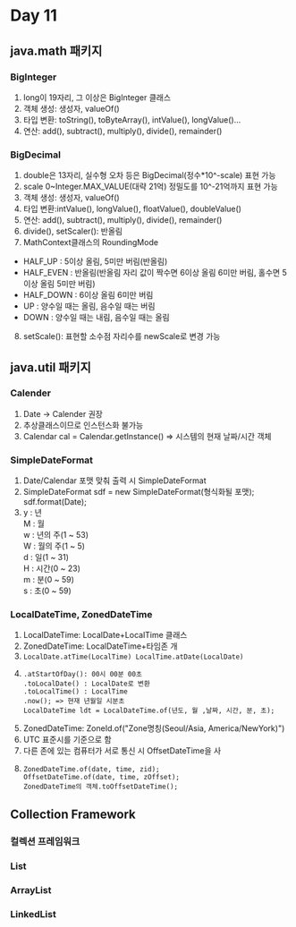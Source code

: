 # Day 11
## java.math 패키지
### BigInteger
1. long이 19자리, 그 이상은 BigInteger 클래스
2. 객체 생성: 생성자, valueOf()
3. 타입 변환: toString(), toByteArray(), intValue(), longValue()...
4. 연산: add(), subtract(), multiply(), divide(), remainder()

### BigDecimal
1. double은 13자리, 실수형 오차 등은 BigDecimal(정수*10^-scale) 표현 가능
2. scale 0~Integer.MAX_VALUE(대략 21억) 정밀도를 10^-21억까지 표현 가능
3. 객체 생성: 생성자, valueOf()
4. 타입 변환:intValue(), longValue(), floatValue(), doubleValue()
5. 연산: add(), subtract(), multiply(), divide(), remainder()
6. divide(), setScaler(): 반올림
7. MathContext클래스의 RoundingMode
  - HALF_UP : 5이상 올림, 5미만 버림(반올림)
  - HALF_EVEN : 반올림(반올림 자리 값이 짝수면 6이상 올림 6미만 버림, 홀수면 5이상 올림 5미만 버림)
  - HALF_DOWN : 6이상 올림 6미만 버림
  - UP : 양수일 때는 올림, 음수일 때는 버림
  - DOWN : 양수일 때는 내림, 음수일 때는 올림
8. setScale(): 표현할 소수점 자리수를 newScale로 변경 가능

## java.util 패키지
### Calender
1. Date -> Calender 권장
2. 추상클래스이므로 인스턴스화 불가능
3. Calendar cal = Calendar.getInstance() => 시스템의 현재 날짜/시간 객체
   
### SimpleDateFormat
1. Date/Calendar 포맷 맞춰 출력 시 SimpleDateFormat
2. SimpleDateFormat sdf = new SimpleDateFormat(형식화될 포맷);
   sdf.format(Date);
3. y : 년 </br>
   M : 월 </br>
   w : 년의 주(1 ~ 53) </br>
   W : 월의 주(1 ~ 5) </br>
   d : 일(1 ~ 31) </br>
   H : 시간(0 ~ 23) </br>
   m : 분(0 ~ 59) </br>
   s : 초(0 ~ 59) </br>
   
### LocalDateTime, ZonedDateTime
1. LocalDateTime: LocalDate+LocalTime 클래스
2. ZonedDateTime: LocalDateTime+타임존 개
3. `LocalDate.atTime(LocalTime) LocalTime.atDate(LocalDate)`
4. ```
   .atStartOfDay(): 00시 00분 00초
   .toLocalDate() : LocalDate로 변환
   .toLocalTime() : LocalTime
   .now(); => 현재 년월일 시분초
   LocalDateTime ldt = LocalDateTime.of(년도, 월 ,날짜, 시간, 분, 초);
   ```
5. ZonedDateTime: ZoneId.of("Zone명칭(Seoul/Asia, America/NewYork)")
6. UTC 표준시를 기준으로 함
7. 다른 존에 있는 컴퓨터가 서로 통신 시 OffsetDateTime을 사
8. ```
   ZonedDateTime.of(date, time, zid);
   OffsetDateTime.of(date, time, zOffset);
   ZonedDateTime의 객체.toOffsetDateTime();
   ```

## Collection Framework
### 컬렉션 프레임워크
### List
### ArrayList
### LinkedList
